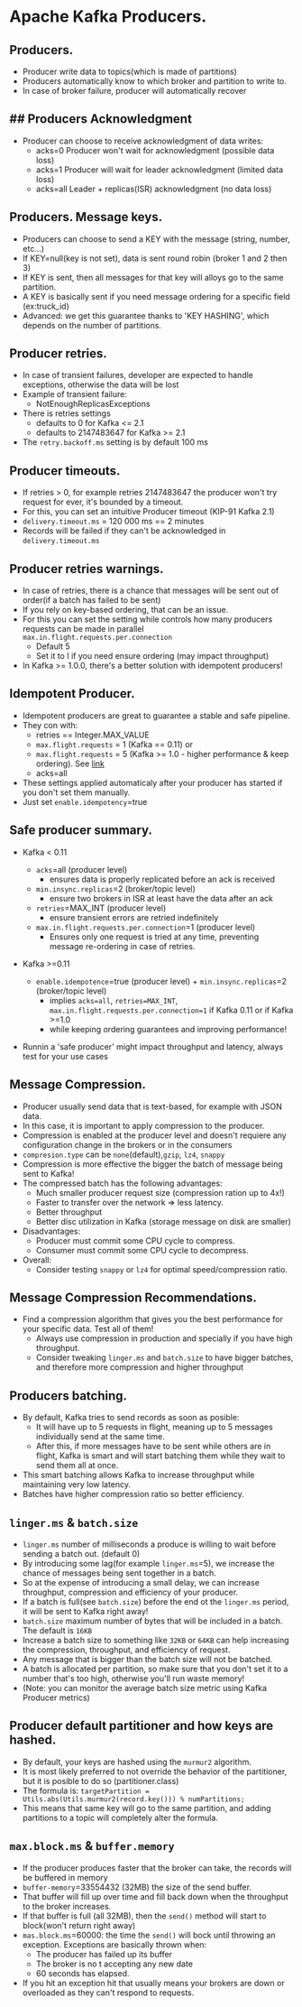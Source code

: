 # Apache Kafka Producers.



## Producers.
* Producer write data to topics(which is made of partitions)
* Producers automatically know to which broker and partition to write to.
* In case of broker failure, producer will automatically recover



## ## Producers Acknowledgment
* Producer can choose to receive acknowledgment of data writes:
    * acks=0 Producer won't wait for acknowledgment (possible data loss)
    * acks=1 Producer will wait for leader acknowledgment (limited data loss)
    * acks=all Leader + replicas(ISR) acknowledgment (no data loss)



## Producers. Message keys.
* Producers can choose to send a KEY with the message (string, number, etc...)
* If KEY=null(key is not set), data is sent round robin (broker 1 and 2 then 3)
* If KEY is sent, then all messages for that key will alloys go to the same partition.
* A KEY is basically sent if you need message ordering for a specific field (ex:truck_id)
* Advanced: we get this guarantee thanks to 'KEY HASHING', which depends on the number of partitions.



## Producer retries.
* In case of transient failures, developer are expected to handle exceptions, otherwise the data will be lost
* Example of transient failure:
  * NotEnoughReplicasExceptions
* There is retries settings 
  * defaults to 0 for Kafka <= 2.1
  * defaults to 2147483647 for Kafka >= 2.1
* The `retry.backoff.ms` setting is by default 100 ms



## Producer timeouts.
* If retries > 0, for example retries 2147483647 the producer won't try request for ever, it's bounded by a timeout.
* For this, you can set an intuitive Producer timeout (KIP-91 Kafka 2.1)
* `delivery.timeout.ms` = 120 000 ms == 2 minutes
* Records will be failed if they can't be acknowledged in `delivery.timeout.ms`



## Producer retries warnings.
* In case of retries, there is a chance that messages will be sent out of order(if a batch has failed to be sent)
* If you rely on key-based ordering, that can be an issue.
* For this you can set the setting while controls how many producers requests can be made in parallel `max.in.flight.requests.per.connection`
  * Default 5
  * Set it to I if you need ensure ordering (may impact throughput)
* In Kafka >= 1.0.0, there's a better solution with idempotent producers!



## Idempotent Producer.
* Idempotent producers are great to guarantee a stable and safe pipeline.
* They con with:
  * retries == Integer.MAX_VALUE
  * `max.flight.requests` = 1 (Kafka == 0.11) or
  * `max.flight.requests` = 5 (Kafka >= 1.0 - higher performance & keep ordering). See [link](https://issues.apache.org/jira/browse/KAFKA-5494)
  * acks=all
* These settings applied automaticaly after your producer has started if you don't set them manually.
* Just set `enable.idempotency`=true



## Safe producer summary.
* Kafka < 0.11
  * `acks`=all (producer level)
    * ensures data is properly replicated before an ack is received
  * `min.insync.replicas`=2 (broker/topic level)
    * ensure two brokers in ISR at least have the data after an ack
  * `retries`=MAX_INT (producer level)
    * ensure transient errors are retried indefinitely
  * `max.in.flight.requests.per.connection`=1 (producer level)
    * Ensures only one request is tried at any time, preventing message re-ordering in case of retries.

* Kafka >=0.11
  * `enable.idempotence`=true (producer level) + `min.insync.replicas`=2 (broker/topic level)
    * implies `acks=all`, `retries=MAX_INT`, `max.in.flight.requests.per.connection=1` if Kafka 0.11 or if Kafka >=1.0 
    * while keeping ordering guarantees and improving performance!

* Runnin a 'safe producer' might impact throughput and latency, always test for your use cases 




## Message Compression.
* Producer usually send data that is text-based, for example with JSON data.
* In this case, it is important to apply compression to the producer.
* Compression is enabled at the producer level and doesn't requiere any configuration change in the brokers or in the consumers
* `compresion.type` can be `none`(default),`gzip`, `lz4`, `snappy` 
* Compression is more effective the bigger the batch of message being sent to Kafka! 
* The compressed batch has the following advantages:
  * Much smaller producer request size (compression ration up to 4x!)
  * Faster to transfer over the network => less latency.
  * Better throughput 
  * Better disc utilization in Kafka (storage message on disk are smaller)
* Disadvantages:
  * Producer must commit some CPU cycle to compress.
  * Consumer must commit some CPU cycle to decompress.
* Overall:
  * Consider testing `snappy` or `lz4` for optimal speed/compression ratio.



## Message Compression Recommendations.
* Find a compression algorithm that gives you the best performance for your specific data. Test all of them!
  * Always use compression in production and specially if you have high throughput.
  * Consider tweaking `linger.ms` and `batch.size` to have bigger batches, and therefore more compression and higher throughput




## Producers batching.
* By default, Kafka tries to send records as soon as posible:
  * It will have up to 5 requests in flight, meaning up to 5 messages individually send at the same time.
  * After this, if more messages have to be sent while others are in flight, Kafka is smart and will start batching 
    them while they wait to send them all at once.
* This smart batching allows Kafka to increase throughput while maintaining very low latency.
* Batches have higher compression ratio so better efficiency.



## `linger.ms` & `batch.size`
* `linger.ms` number of milliseconds a produce is willing to wait before sending a batch out. (default 0)
* By introducing some lag(for example `linger.ms`=5), we increase the chance of messages being sent together in a batch.
* So at the expense of introducing a small delay, we can increase throughput, compression and efficiency of your producer.
* If a batch is full(see `batch.size`) before the end ot the `linger.ms` period, it will be sent to Kafka right away!
* `batch.size` maximum number of bytes that will be included in a batch. The default is `16KB`
* Increase a batch size to something like `32KB` or `64KB` can help increasing the compression, throughput, and efficiency of request.
* Any message that is bigger than the batch size will not be batched.
* A batch is allocated per partition, so make sure that you don't set it to a number that's too high, otherwise you'll run waste memory!
* (Note: you can monitor the average batch size metric using Kafka Producer metrics)


## Producer default partitioner and how keys are hashed.
* By default, your keys are hashed using the `murmur2` algorithm.
* It is most likely preferred to not override the behavior of the partitioner, but it is posible to do so (partitioner.class)
* The formula is: `targetPartition = Utils.abs(Utils.murmur2(record.key())) % numPartitions;`
* This means that same key will go to  the same partition, and adding partitions to a topic will completely alter the formula.



## `max.block.ms` & `buffer.memory`
* If the producer produces faster that the broker can take, the records will be buffered in memory
* `buffer-memory`=33554432 (32MB) the size of the send buffer.
* That buffer will fill up over time and fill back down when the throughput to the broker increases.
* If that buffer is full (all 32MB), then the `send()` method will start to block(won't return right away)
* `mas.block.ms`=60000: the time the `send()` will bock until throwing an exception. Exceptions are basically thrown when:
  * The producer has failed up its buffer
  * The broker is no t accepting any new date
  * 60 seconds has elapsed.
* If you hit an exception hit that usually means your brokers are down or overloaded as they can't respond to requests.
















